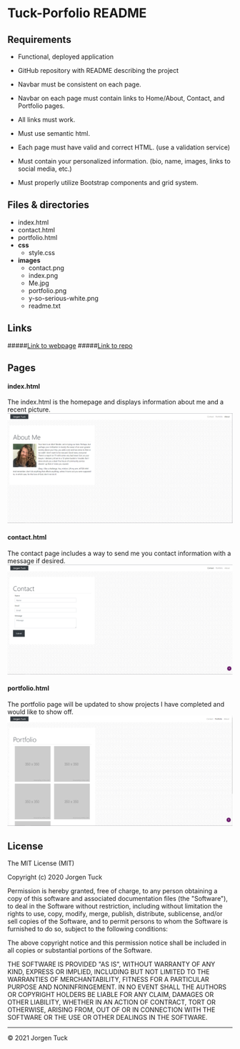 # Tuck-Porfolio README


## Requirements

* Functional, deployed application

* GitHub repository with README describing the project

* Navbar must be consistent on each page.

* Navbar on each page must contain links to Home/About, Contact, and Portfolio pages.

* All links must work.

* Must use semantic html.

* Each page must have valid and correct HTML. (use a validation service)

* Must contain your personalized information. (bio, name, images, links to social media, etc.)

* Must properly utilize Bootstrap components and grid system.

## Files & directories

* index&#46;html
* contact&#46;html
* portfolio&#46;html
* **css**
    * style&#46;css
* **images**
    * contact&#46;png
    * index&#46;png
    * Me&#46;jpg
    * portfolio&#46;png
    * y-so-serious-white&#46;png
    * readme&#46;txt

## Links

#####[Link to webpage](https://jamesjtuckbc.github.io/Tuck-Porfolio/)
#####[Link to repo](https://github.com/jamesjtuckbc/Tuck-Porfolio)
## Pages

#### index.html
The index.html is the homepage and displays information about me and a recent picture.
![about me](assets/images/index.png)
#### contact.html
The contact page includes a way to send me you contact information with a message if desired.
![contact](assets/images/contact.png)
#### portfolio.html
The portfolio page will be updated to show projects I have completed and would like to show off.
![portfolio](assets/images/portfolio.png)

## License

The MIT License (MIT)

Copyright (c) 2020 Jorgen Tuck

Permission is hereby granted, free of charge, to any person obtaining a copy of this software and associated documentation files (the "Software"), to deal in the Software without restriction, including without limitation the rights to use, copy, modify, merge, publish, distribute, sublicense, and/or sell copies of the Software, and to permit persons to whom the Software is furnished to do so, subject to the following conditions:

The above copyright notice and this permission notice shall be included in all copies or substantial portions of the Software.

THE SOFTWARE IS PROVIDED "AS IS", WITHOUT WARRANTY OF ANY KIND, EXPRESS OR IMPLIED, INCLUDING BUT NOT LIMITED TO THE WARRANTIES OF MERCHANTABILITY, FITNESS FOR A PARTICULAR PURPOSE AND NONINFRINGEMENT. IN NO EVENT SHALL THE AUTHORS OR COPYRIGHT HOLDERS BE LIABLE FOR ANY CLAIM, DAMAGES OR OTHER LIABILITY, WHETHER IN AN ACTION OF CONTRACT, TORT OR OTHERWISE, ARISING FROM, OUT OF OR IN CONNECTION WITH THE SOFTWARE OR THE USE OR OTHER DEALINGS IN THE SOFTWARE.

- - -

© 2021 Jorgen Tuck